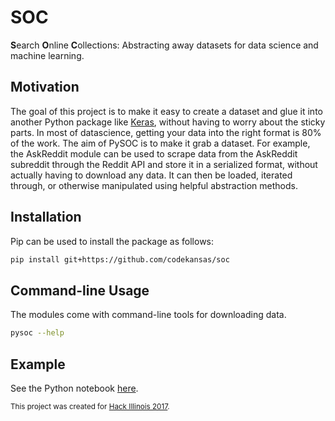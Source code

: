 # SOC

**S**earch **O**nline **C**ollections: Abstracting away datasets for data science and machine learning.

## Motivation

The goal of this project is to make it easy to create a dataset and glue it into another Python package like [Keras](https://keras.io/), without having to worry about the sticky parts. In most of datascience, getting your data into the right format is 80% of the work. The aim of PySOC is to make it grab a dataset. For example, the AskReddit module can be used to scrape data from the AskReddit subreddit through the Reddit API and store it in a serialized format, without actually having to download any data. It can then be loaded, iterated through, or otherwise manipulated using helpful abstraction methods.

## Installation

Pip can be used to install the package as follows:

```bash
pip install git+https://github.com/codekansas/soc
```

## Command-line Usage

The modules come with command-line tools for downloading data.

```bash
pysoc --help
```

## Example

See the Python notebook [here](/examples/ask_reddit.ipynb).

<sub>This project was created for [Hack Illinois 2017](https://hackillinois.org/).</sub>
